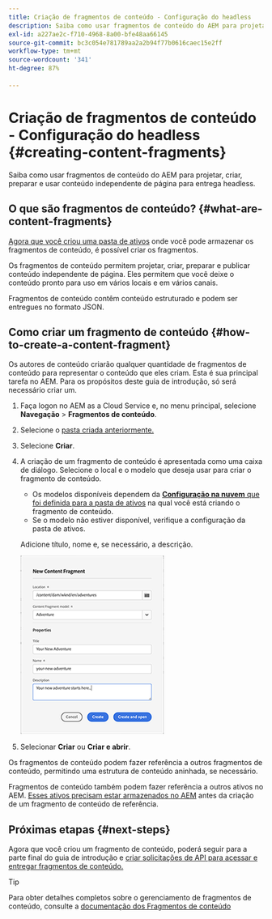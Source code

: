 ```yaml
---
title: Criação de fragmentos de conteúdo - Configuração do headless
description: Saiba como usar fragmentos de conteúdo do AEM para projetar, criar, preparar e usar conteúdo independente de página para entrega headless.
exl-id: a227ae2c-f710-4968-8a00-bfe48aa66145
source-git-commit: bc3c054e781789aa2a2b94f77b0616caec15e2ff
workflow-type: tm+mt
source-wordcount: '341'
ht-degree: 87%

---
```


# Criação de fragmentos de conteúdo - Configuração do headless {#creating-content-fragments}

Saiba como usar fragmentos de conteúdo do AEM para projetar, criar, preparar e usar conteúdo independente de página para entrega headless.

## O que são fragmentos de conteúdo? {#what-are-content-fragments}

[Agora que você criou uma pasta de ativos](create-assets-folder.md) onde você pode armazenar os fragmentos de conteúdo, é possível criar os fragmentos.

Os fragmentos de conteúdo permitem projetar, criar, preparar e publicar conteúdo independente de página. Eles permitem que você deixe o conteúdo pronto para uso em vários locais e em vários canais.

Fragmentos de conteúdo contêm conteúdo estruturado e podem ser entregues no formato JSON.

## Como criar um fragmento de conteúdo {#how-to-create-a-content-fragment}

Os autores de conteúdo criarão qualquer quantidade de fragmentos de conteúdo para representar o conteúdo que eles criam. Esta é sua principal tarefa no AEM. Para os propósitos deste guia de introdução, só será necessário criar um.

1. Faça logon no AEM as a Cloud Service e, no menu principal, selecione **Navegação** > **Fragmentos de conteúdo**.

1. Selecione o [pasta criada anteriormente.](create-assets-folder.md)
1. Selecione **Criar**.
1. A criação de um fragmento de conteúdo é apresentada como uma caixa de diálogo.
Selecione o local e o modelo que deseja usar para criar o fragmento de conteúdo.

   * Os modelos disponíveis dependem da [**Configuração na nuvem** que foi definida para a pasta de ativos](create-assets-folder.md) na qual você está criando o fragmento de conteúdo.
   * Se o modelo não estiver disponível, verifique a configuração da pasta de ativos.

   Adicione título, nome e, se necessário, a descrição.

   ![Caixa de diálogo Criar novo fragmento de conteúdo](/help/sites-cloud/administering/content-fragments/assets/cfc-console-create.png)

1. Selecionar **Criar** ou  **Criar e abrir**.

Os fragmentos de conteúdo podem fazer referência a outros fragmentos de conteúdo, permitindo uma estrutura de conteúdo aninhada, se necessário.

Fragmentos de conteúdo também podem fazer referência a outros ativos no AEM. [Esses ativos precisam estar armazenados no AEM](/help/assets/manage-digital-assets.md) antes da criação de um fragmento de conteúdo de referência.

## Próximas etapas {#next-steps}

Agora que você criou um fragmento de conteúdo, poderá seguir para a parte final do guia de introdução e [criar solicitações de API para acessar e entregar fragmentos de conteúdo.](create-api-request.md)

>[!TIP]
>
>Para obter detalhes completos sobre o gerenciamento de fragmentos de conteúdo, consulte a [documentação dos Fragmentos de conteúdo](/help/sites-cloud/administering/content-fragments/overview.md)
